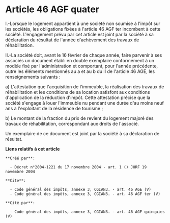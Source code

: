 # Article 46 AGF quater

I.-Lorsque le logement appartient à une société non soumise à l'impôt sur les sociétés, les obligations fixées à l'article 46
AGF ter incombent à cette société. L'engagement prévu par cet article est joint par la société à sa déclaration du résultat
de l'année d'achèvement des travaux de réhabilitation. 

II.-La société doit, avant le 16 février de chaque année, faire parvenir à ses associés un document établi en double
exemplaire conformément à un modèle fixé par l'administration et comportant, pour l'année précédente, outre les éléments
mentionnés au a et au b du II de l'article 46 AGE, les renseignements suivants : 

a) L'attestation que l'acquisition de l'immeuble, la réalisation des travaux de réhabilitation et les conditions de sa
location satisfont aux conditions d'application de la réduction d'impôt. Cette attestation précise que la société s'engage à
louer l'immeuble nu pendant une durée d'au moins neuf ans à l'exploitant de la résidence de tourisme ; 

b) Le montant de la fraction du prix de revient du logement majoré des travaux de réhabilitation, correspondant aux droits de
l'associé. 

Un exemplaire de ce document est joint par la société à sa déclaration de résultat.

**Liens relatifs à cet article**

	**Créé par**:

	  - Décret n°2004-1221 du 17 novembre 2004 - art. 1 () JORF 19 novembre 2004

	**Cite**:

	  - Code général des impôts, annexe 3, CGIAN3. - art. 46 AGE (V)
	  - Code général des impôts, annexe 3, CGIAN3. - art. 46 AGF ter (V)

	**Cité par**:

	  - Code général des impôts, annexe 3, CGIAN3. - art. 46 AGF quinquies (V)
